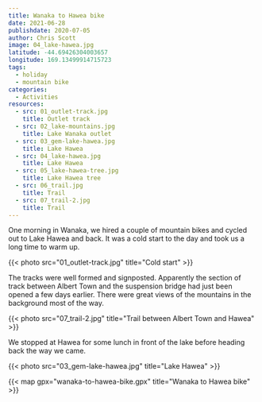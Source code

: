 ```yaml
---
title: Wanaka to Hawea bike
date: 2021-06-28
publishdate: 2020-07-05
author: Chris Scott
image: 04_lake-hawea.jpg
latitude: -44.69426304003657
longitude: 169.13499914715723
tags:
  - holiday
  - mountain bike
categories:
  - Activities
resources:
  - src: 01_outlet-track.jpg
    title: Outlet track
  - src: 02_lake-mountains.jpg
    title: Lake Wanaka outlet
  - src: 03_gem-lake-hawea.jpg
    title: Lake Hawea
  - src: 04_lake-hawea.jpg
    title: Lake Hawea
  - src: 05_lake-hawea-tree.jpg
    title: Lake Hawea tree
  - src: 06_trail.jpg
    title: Trail
  - src: 07_trail-2.jpg
    title: Trail
---
```


One morning in Wanaka, we hired a couple of mountain bikes and cycled out to Lake Hawea and back.
It was a cold start to the day and took us a long time to warm up.

{{< photo src="01_outlet-track.jpg" title="Cold start" >}}

The tracks were well formed and signposted. Apparently the section of track between Albert Town
and the suspension bridge had just been opened a few days earlier. There were great views of the 
mountains in the background most of the way.

{{< photo src="07_trail-2.jpg" title="Trail between Albert Town and Hawea" >}}

We stopped at Hawea for some lunch in front of the lake before heading back the way we came.

{{< photo src="03_gem-lake-hawea.jpg" title="Lake Hawea" >}}

{{< map gpx="wanaka-to-hawea-bike.gpx" title="Wanaka to Hawea bike" >}}
